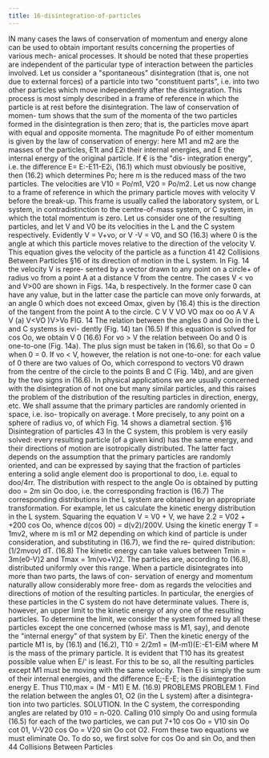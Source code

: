 ```yaml
---
title: 16-disintegration-of-particles
---
```

IN many cases the laws of conservation of momentum and energy alone can
be used to obtain important results concerning the properties of various mech-
anical processes. It should be noted that these properties are independent of
the particular type of interaction between the particles involved.
Let us consider a "spontaneous" disintegration (that is, one not due to
external forces) of a particle into two "constituent parts", i.e. into two other
particles which move independently after the disintegration.
This process is most simply described in a frame of reference in which the
particle is at rest before the disintegration. The law of conservation of momen-
tum shows that the sum of the momenta of the two particles formed in the
disintegration is then zero; that is, the particles move apart with equal and
opposite momenta. The magnitude Po of either momentum is given by the
law of conservation of energy:
here M1 and m2 are the masses of the particles, E1t and E2i their internal
energies, and E the internal energy of the original particle. If € is the "dis-
integration energy", i.e. the difference
E= E:-E11-E2i,
(16.1)
which must obviously be positive, then
(16.2)
which determines Po; here m is the reduced mass of the two particles. The
velocities are V10 = Po/m1, V20 = Po/m2.
Let us now change to a frame of reference in which the primary particle
moves with velocity V before the break-up. This frame is usually called the
laboratory system, or L system, in contradistinction to the centre-of-mass
system, or C system, in which the total momentum is zero. Let us consider
one of the resulting particles, and let V and V0 be its velocities in the L and
the C system respectively. Evidently V = V+vo, or V -V = V0, and SO
(16.3)
where 0 is the angle at which this particle moves relative to the direction of
the velocity V. This equation gives the velocity of the particle as a function
41
42
Collisions Between Particles
§16
of its direction of motion in the L system. In Fig. 14 the velocity V is repre-
sented by a vector drawn to any point on a circle+ of radius vo from a point
A at a distance V from the centre. The cases V < vo and V>00 are shown
in Figs. 14a, b respectively. In the former case 0 can have any value, but in
the latter case the particle can move only forwards, at an angle 0 which does
not exceed Omax, given by
(16.4)
this is the direction of the tangent from the point A to the circle.
C
V
V
VO
VO
max
oo
oo
A
V
A
V
(a) V<VO
)V>Vo
FIG. 14
The relation between the angles 0 and Oo in the L and C systems is evi-
dently (Fig. 14)
tan
(16.5)
If this equation is solved for cos Oo, we obtain
V
0
(16.6)
For vo > V the relation between Oo and 0 is one-to-one (Fig. 14a). The plus
sign must be taken in (16.6), so that Oo = 0 when 0 = 0. If vo < V, however,
the relation is not one-to-one: for each value of 0 there are two values of Oo,
which correspond to vectors V0 drawn from the centre of the circle to the
points B and C (Fig. 14b), and are given by the two signs in (16.6).
In physical applications we are usually concerned with the disintegration
of not one but many similar particles, and this raises the problem of the
distribution of the resulting particles in direction, energy, etc. We shall
assume that the primary particles are randomly oriented in space, i.e. iso-
tropically on average.
t More precisely, to any point on a sphere of radius vo, of which Fig. 14 shows a diametral
section.
§16
Disintegration of particles
43
In the C system, this problem is very easily solved: every resulting particle
(of a given kind) has the same energy, and their directions of motion are
isotropically distributed. The latter fact depends on the assumption that the
primary particles are randomly oriented, and can be expressed by saying
that the fraction of particles entering a solid angle element doo is proportional
to doo, i.e. equal to doo/4rr. The distribution with respect to the angle Oo is
obtained by putting doo = 2m sin Oo doo, i.e. the corresponding fraction is
(16.7)
The corresponding distributions in the L system are obtained by an
appropriate transformation. For example, let us calculate the kinetic energy
distribution in the L system. Squaring the equation V = V0 + V, we have
2.2 = V02 + +200 cos Oo, whence d(cos 00) = d(v2)/200V. Using the
kinetic energy T = 1mv2, where m is m1 or M2 depending on which kind of
particle is under consideration, and substituting in (16.7), we find the re-
quired distribution:
(1/2mvov) dT.
(16.8)
The kinetic energy can take values between Tmin = 3m(e0-V)2 and
Tmax = 1m(vo+V)2. The particles are, according to (16.8), distributed
uniformly over this range.
When a particle disintegrates into more than two parts, the laws of con-
servation of energy and momentum naturally allow considerably more free-
dom as regards the velocities and directions of motion of the resulting particles.
In particular, the energies of these particles in the C system do not have
determinate values. There is, however, an upper limit to the kinetic energy
of any one of the resulting particles. To determine the limit, we consider
the system formed by all these particles except the one concerned (whose
mass is M1, say), and denote the "internal energy" of that system by Ei'.
Then the kinetic energy of the particle M1 is, by (16.1) and (16.2),
T10 = 2/2m1 = (M-m1)(E:-E1-EiM where M is the mass of the
primary particle. It is evident that T10 has its greatest possible value
when E/' is least. For this to be so, all the resulting particles except M1
must be moving with the same velocity. Then Ei is simply the sum of their
internal energies, and the difference E;-E-E; is the disintegration
energy E. Thus
T10,max = (M - M1) E M.
(16.9)
PROBLEMS
PROBLEM 1. Find the relation between the angles 01, O2 (in the L system) after a disintegra-
tion into two particles.
SOLUTION. In the C system, the corresponding angles are related by 010 = n-020. Calling
010 simply Oo and using formula (16.5) for each of the two particles, we can put
7+10 cos Oo = V10 sin Oo cot 01, V-V20 cos Oo = V20 sin Oo cot O2. From these two
equations we must eliminate Oo. To do so, we first solve for cos Oo and sin Oo, and then
44
Collisions Between Particles
